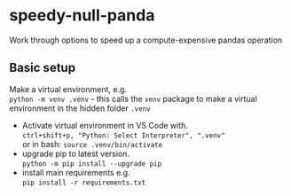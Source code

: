 # speedy-null-panda
Work through options to speed up a compute-expensive pandas operation


## Basic setup
Make a virtual environment, e.g.<br>
`python -m venv .venv` - this calls the `venv` package to make a virtual environment in the hidden folder `.venv`

* Activate virtual environment in VS Code with.<br>
`ctrl+shift+p, "Python: Select Interpreter", ".venv"`
<br>or in bash: `source .venv/bin/activate`
* upgrade pip to latest version.<br>
`python -m pip install --upgrade pip`
* install main requirements e.g.<br>
`pip install -r requirements.txt`
